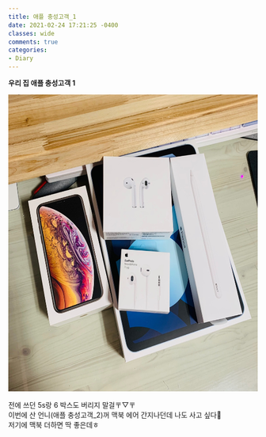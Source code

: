 ```yaml
---
title: 애플 충성고객_1
date: 2021-02-24 17:21:25 -0400
classes: wide
comments: true
categories:
- Diary
---
```


**우리 집 애플 충성고객 1**

<img src="/assets/images/photo/post4/post4_photo1.jpg" width="600px" height="600px" alt="photo1">  

전에 쓰던 5s랑 6 박스도 버리지 말걸〒▽〒   
이번에 산 언니(애플 충성고객_2)꺼 맥북 에어 간지나던데 나도 사고 싶다🤣   
저기에 맥북 더하면 딱 좋은데ㅎ   
